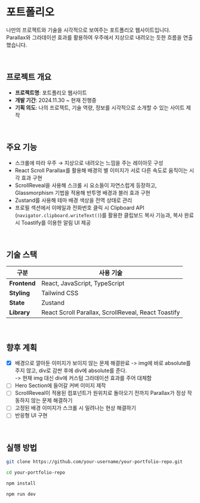 
# 포트폴리오

나만의 프로젝트와 기술을 시각적으로 보여주는 포트폴리오 웹사이트입니다.  
Parallax와 그라데이션 효과를 활용하여 우주에서 지상으로 내려오는 듯한 흐름을 연출했습니다.

<br/>

## 프로젝트 개요

- **프로젝트명**: 포트폴리오 웹사이트
- **개발 기간**: 2024.11.30 ~ 현재 진행중
- **기획 의도**: 나의 프로젝트, 기술 역량, 정보를 시각적으로 소개할 수 있는 사이트 제작

<br/>

## 주요 기능

- 스크롤에 따라 우주 → 지상으로 내려오는 느낌을 주는 레이아웃 구성  
- React Scroll Parallax를 활용해 배경의 별 이미지가 서로 다른 속도로 움직이는 시각 효과 구현
- ScrollReveal을 사용해 스크롤 시 요소들이 자연스럽게 등장하고, Glassmorphism 기법을 적용해 반투명 배경과 블러 효과 구현
- Zustand를 사용해 테마 배경 색상을 전역 상태로 관리  
- 프로필 섹션에서 이메일과 전화번호 클릭 시 Clipboard API (`navigator.clipboard.writeText()`)를 활용한 클립보드 복사 기능과, 복사 완료 시 Toastify를 이용한 알림 UI 제공

<br/>

## 기술 스택

| 구분            | 사용 기술                                                            |
|-----------------|----------------------------------------------------------------------|
| **Frontend**     | React, JavaScript, TypeScript                                        |
| **Styling**      | Tailwind CSS                                                        |
| **State**        | Zustand                                                              |
| **Library**      | React Scroll Parallax, ScrollReveal, React Toastify                |

<br/>

## 향후 계획

- [x] 배경으로 깔아둔 이미지가 보이지 않는 문제
    해결완료 -> img에 바로 absolute를 주지 않고, div로 감싼 후에 div에 absolute를 준다.  
    -> 현재 img 대신 div에 커스텀 그라데이션 효과를 주어 대체함
- [ ] Hero Section에 들어갈 커버 이미지 제작
- [ ] ScrollReveal이 적용된 컴포넌트가 원위치로 돌아오기 전까지 Parallax가 정상 작동하지 않는 문제 해결하기
- [ ] 고정된 배경 이미지가 스크롤 시 밀려나는 현상 해결하기
- [ ] 반응형 UI 구현

<br/>

## 실행 방법

```bash
git clone https://github.com/your-username/your-portfolio-repo.git

cd your-portfolio-repo

npm install

npm run dev
